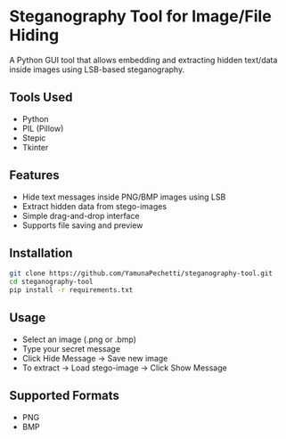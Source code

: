 # Steganography Tool for Image/File Hiding

A Python GUI tool that allows embedding and extracting hidden text/data inside images using LSB-based steganography.

## Tools Used
- Python
- PIL (Pillow)
- Stepic
- Tkinter

## Features
- Hide text messages inside PNG/BMP images using LSB
- Extract hidden data from stego-images
- Simple drag-and-drop interface
- Supports file saving and preview

## Installation
```bash
git clone https://github.com/YamunaPechetti/steganography-tool.git
cd steganography-tool
pip install -r requirements.txt
```
## Usage
- Select an image (.png or .bmp)
- Type your secret message
- Click Hide Message → Save new image
- To extract → Load stego-image → Click Show Message

## Supported Formats
- PNG
- BMP
